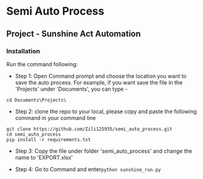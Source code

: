 # Semi Auto Process

## Project - Sunshine Act Automation

### 

### Installation

Run the command following:

* Step 1:
 Open Command prompt and choose the location you want to save the auto process. 
 For example, if you want save the file in the 'Projects' under 'Documents', you can type -
```
cd Documents\Projects\
```
* Step 2:
 clone the repo to your local, please copy and paste the following command in your command line
```
git clone https://github.com/Zili125935/semi_auto_process.git
cd semi_auto_process
pip install -r requirements.txt
```

* Step 3:
Copy the file under folder 'semi_auto_process' and change the name to 'EXPORT.xlsx'

* Step 4:
Go to Command and enter`python sunshine_run.py`
